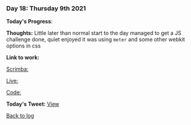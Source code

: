 ### Day 18: Thursday 9th 2021

**Today's Progress**:   

**Thoughts:** Little later than normal start to the day managed to get a JS challenge done, quiet enjoyed it was using `meter` and some other webkit options in css

**Link to work:** 

[Scrimba: ](https://t.co/ZnteP6nSsj)

[Live: ](https://t.co/gYfvIvU3zx)

[Code: ](https://t.co/gYfvIvU3zx)

**Today's Tweet:** [View](https://twitter.com/MrAldoJack/status/1469272489775742981)

[Back to log](/log.md)